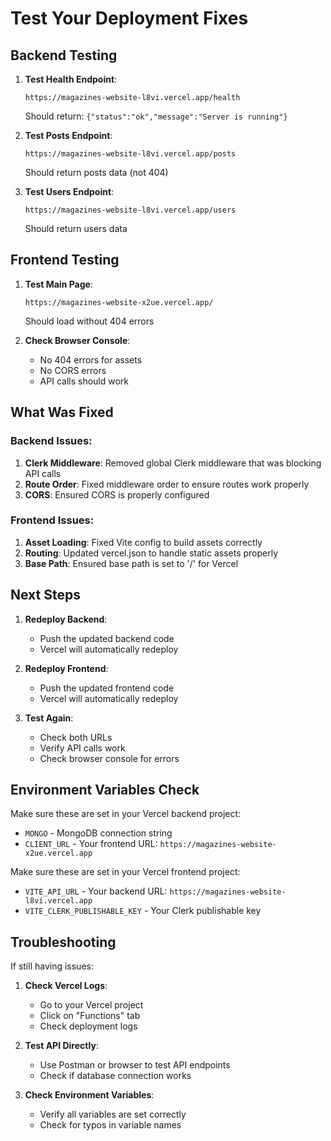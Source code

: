 # Test Your Deployment Fixes

## Backend Testing

1. **Test Health Endpoint**:
   ```
   https://magazines-website-l8vi.vercel.app/health
   ```
   Should return: `{"status":"ok","message":"Server is running"}`

2. **Test Posts Endpoint**:
   ```
   https://magazines-website-l8vi.vercel.app/posts
   ```
   Should return posts data (not 404)

3. **Test Users Endpoint**:
   ```
   https://magazines-website-l8vi.vercel.app/users
   ```
   Should return users data

## Frontend Testing

1. **Test Main Page**:
   ```
   https://magazines-website-x2ue.vercel.app/
   ```
   Should load without 404 errors

2. **Check Browser Console**:
   - No 404 errors for assets
   - No CORS errors
   - API calls should work

## What Was Fixed

### Backend Issues:
1. **Clerk Middleware**: Removed global Clerk middleware that was blocking API calls
2. **Route Order**: Fixed middleware order to ensure routes work properly
3. **CORS**: Ensured CORS is properly configured

### Frontend Issues:
1. **Asset Loading**: Fixed Vite config to build assets correctly
2. **Routing**: Updated vercel.json to handle static assets properly
3. **Base Path**: Ensured base path is set to '/' for Vercel

## Next Steps

1. **Redeploy Backend**:
   - Push the updated backend code
   - Vercel will automatically redeploy

2. **Redeploy Frontend**:
   - Push the updated frontend code
   - Vercel will automatically redeploy

3. **Test Again**:
   - Check both URLs
   - Verify API calls work
   - Check browser console for errors

## Environment Variables Check

Make sure these are set in your Vercel backend project:
- `MONGO` - MongoDB connection string
- `CLIENT_URL` - Your frontend URL: `https://magazines-website-x2ue.vercel.app`

Make sure these are set in your Vercel frontend project:
- `VITE_API_URL` - Your backend URL: `https://magazines-website-l8vi.vercel.app`
- `VITE_CLERK_PUBLISHABLE_KEY` - Your Clerk publishable key

## Troubleshooting

If still having issues:

1. **Check Vercel Logs**:
   - Go to your Vercel project
   - Click on "Functions" tab
   - Check deployment logs

2. **Test API Directly**:
   - Use Postman or browser to test API endpoints
   - Check if database connection works

3. **Check Environment Variables**:
   - Verify all variables are set correctly
   - Check for typos in variable names 